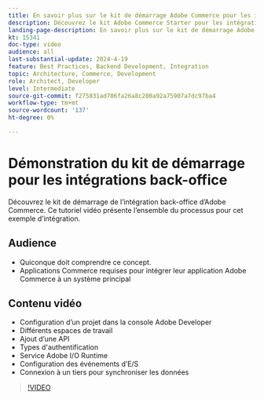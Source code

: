 ```yaml
---
title: En savoir plus sur le kit de démarrage Adobe Commerce pour les intégrations back-office
description: Découvrez le kit Adobe Commerce Starter pour les intégrations back-office. Cette démonstration vidéo montre la puissance et la facilité de connexion aux intégrations back-office à l’aide de cette approche.
landing-page-description: En savoir plus sur le kit de démarrage Adobe Commerce pour les intégrations back-office
kt: 15341
doc-type: video
audience: all
last-substantial-update: 2024-4-19
feature: Best Practices, Backend Development, Integration
topic: Architecture, Commerce, Development
role: Architect, Developer
level: Intermediate
source-git-commit: f275831ad706fa26a8c200a92a75907a7dc97ba4
workflow-type: tm+mt
source-wordcount: '137'
ht-degree: 0%

---
```



# Démonstration du kit de démarrage pour les intégrations back-office

Découvrez le kit de démarrage de l’intégration back-office d’Adobe Commerce. Ce tutoriel vidéo présente l’ensemble du processus pour cet exemple d’intégration.

## Audience

* Quiconque doit comprendre ce concept.
* Applications Commerce requises pour intégrer leur application Adobe Commerce à un système principal

## Contenu vidéo

* Configuration d’un projet dans la console Adobe Developer
* Différents espaces de travail
* Ajout d’une API
* Types d&#39;authentification
* Service Adobe I/O Runtime
* Configuration des événements d’E/S
* Connexion à un tiers pour synchroniser les données

>[!VIDEO](https://video.tv.adobe.com/v/3428629?learn=on)